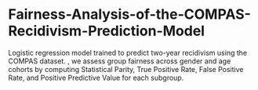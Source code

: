 # Fairness-Analysis-of-the-COMPAS-Recidivism-Prediction-Model
Logistic regression model trained to predict two-year recidivism using the COMPAS dataset. , we assess group fairness across gender and age cohorts by computing Statistical Parity, True Positive Rate, False Positive Rate, and Positive Predictive Value for each subgroup.
